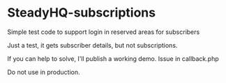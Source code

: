 # SteadyHQ-subscriptions

Simple test code to support login in reserved areas for subscribers

Just a test, it gets subscriber details, but not subscriptions.

If you can help to solve, I'll publish a working demo. Issue in callback.php

Do not use in production.


